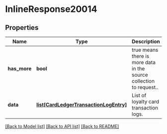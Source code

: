 # InlineResponse20014

## Properties
Name | Type | Description | Notes
------------ | ------------- | ------------- | -------------
**has_more** | **bool** | true means there is more data in the source collection to request.. | 
**data** | [**list[CardLedgerTransactionLogEntry]**](CardLedgerTransactionLogEntry.md) | List of loyalty card transaction logs. | 

[[Back to Model list]](../README.md#documentation-for-models) [[Back to API list]](../README.md#documentation-for-api-endpoints) [[Back to README]](../README.md)


